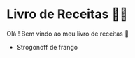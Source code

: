 # Livro de Receitas :man_cook:

Olá ! Bem vindo ao meu livro de receitas :wave:

- Strogonoff de frango